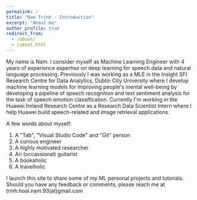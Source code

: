```yaml
---
permalink: /
title: "Nam Trinh - Introduction"
excerpt: "About me"
author_profile: true
redirect_from: 
  - /about/
  - /about.html
---
```


My name is Nam. I consider myself as Machine Learning Engineer with 4 years of experience expertise on deep learning for speech data and natural language processing. Previously I was working as a MLE in the Insight SFI Research Centre for Data Analytics, Dublin City University where I develop machine learning models for improving people's mental well-being by developing a pipeline of speech recognition and text sentiment analysis for the task of speech emotion classification. Currently I'm working in the Huawei Ireland Research Centre as a Research Data Scientist Intern where I help Huawei build speech-related and image retrieval applications.                                                         

A few words about myself: 
1. A "Tab", "Visual Studio Code" and "Git" person
2. A curious engineer
3. A highly motivated researcher
4. An (occassional) guitarist 
5. A bookaholic 
6. A travelholic 

I launch this site to share some of my ML personal projects and tutorials. 
Should you have any feedback or comments, please reach me at trinh.hoai.nam.93(at)gmail.com
